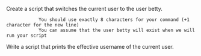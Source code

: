 Create a script that switches the current user to the user betty.

                You should use exactly 8 characters for your command (+1 character for the new line)
                You can assume that the user betty will exist when we will run your script
Write a script that prints the effective username of the current user.
